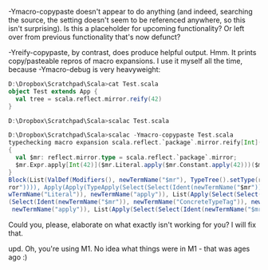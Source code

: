-Ymacro-copypaste doesn't appear to do anything (and indeed, searching the source, the setting doesn't seem to be referenced anywhere, so this isn't surprising). Is this a placeholder for upcoming functionality? Or left over from previous functionality that's now defunct?

-Yreify-copypaste, by contrast, does produce helpful output.
Hmm. It prints copy/pasteable repros of macro expansions. I use it myself all the time, because -Ymacro-debug is very heavyweight:

```scala
D:\Dropbox\Scratchpad\Scala>cat Test.scala
object Test extends App {
  val tree = scala.reflect.mirror.reify(42)
}

D:\Dropbox\Scratchpad\Scala>scalac Test.scala

D:\Dropbox\Scratchpad\Scala>scalac -Ymacro-copypaste Test.scala
typechecking macro expansion scala.reflect.`package`.mirror.reify[Int](42) at source-D:\Dropbox\Scratchpad\Scala\Test.scala,line-2,offset=65
{
  val $mr: reflect.mirror.type = scala.reflect.`package`.mirror;
  $mr.Expr.apply[Int(42)]($mr.Literal.apply($mr.Constant.apply(42)))($mr.ConcreteTypeTag.apply[Int(42)]($mr.ConstantType.apply($mr.Constant.apply(42)), classOf[scala.Int]))
}
Block(List(ValDef(Modifiers(), newTermName("$mr"), TypeTree().setType(reflect.mirror.type), Select(Select(Select(Ident(newTermName("scala")), newTermName("reflect")), newTermName("package")), newTermName("mir
ror")))), Apply(Apply(TypeApply(Select(Select(Ident(newTermName("$mr")), newTermName("Expr")), newTermName("apply")), List(TypeTree().setType(Int(42)))), List(Apply(Select(Select(Ident(newTermName("$mr")), ne
wTermName("Literal")), newTermName("apply")), List(Apply(Select(Select(Ident(newTermName("$mr")), newTermName("Constant")), newTermName("apply")), List(Literal(Constant(42)))))))), List(Apply(TypeApply(Select
(Select(Ident(newTermName("$mr")), newTermName("ConcreteTypeTag")), newTermName("apply")), List(TypeTree().setType(Int(42)))), List(Apply(Select(Select(Ident(newTermName("$mr")), newTermName("ConstantType")),
 newTermName("apply")), List(Apply(Select(Select(Ident(newTermName("$mr")), newTermName("Constant")), newTermName("apply")), List(Literal(Constant(42)))))), Literal(Constant(Int)))))))
```

Could you, please, elaborate on what exactly isn't working for you? I will fix that.

upd. Oh, you're using M1. No idea what things were in M1 - that was ages ago :)
